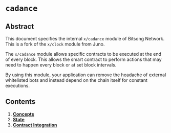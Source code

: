 # `cadance`

## Abstract

This document specifies the internal `x/cadance` module of Bitsong Network. This is a fork of the `x/clock` module from Juno.

The `x/cadance` module allows specific contracts to be executed at the end of every block. This allows the smart contract to perform actions that may need to happen every block or at set block intervals.

By using this module, your application can remove the headache of external whitelisted bots and instead depend on the chain itself for constant executions.

## Contents

1. **[Concepts](01_concepts.md)**
2. **[State](02_state.md)**
3. **[Contract Integration](03_integration.md)**
